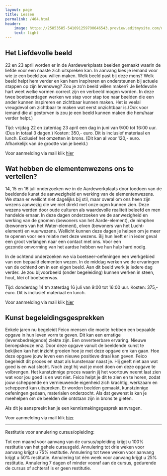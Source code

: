 ```yaml
---
layout: page
title: Lessen
permalink: /404.html
header:
    image: https://25853585-541091259790646543.preview.editmysite.com/uploads/2/5/8/5/25853585/lessen-4-kopie_orig.jpg
    text: light
---
```





## Het Liefdevolle beeld

22 en 23 april worden er in de Aardewerkplaats beelden
gemaakt waarin de liefde voor een naaste zich uitspreken kan. In aanvang kies je iemand voor
wie je een beeld zou willen maken. Welk beeld past bij deze mens? Welk beeld helpt hem verder
en kan hem inspireren en ondersteunen bij actuele stappen op zijn levensweg? Zou je zo’n
beeld willen maken? Je liefdevolle hart weet welke vormen correct zijn en verbeeld mogen
worden.
In deze twee boetseerdagen werken we stap voor stap toe naar beelden die een ander
kunnen inspireren en zichtbaar kunnen maken. Het is veelal vreugdevol om zichtbaar te maken
wat eerst onzichtbaar is.(Ook voor iemand die al gestorven is zou je een beeld kunnen maken
die hem/haar verder helpt.)

Tijd: vrijdag 22 en zaterdag 23 april een dag in juni van
9:00 tot 16:00 uur. (Dus in totaal 3 dagen.)
Kosten: 350,- euro. Dit is inclusief materiaal en lunch. Exclusief het omzetten in
brons. (Dit kan al voor 120,- euro. Afhankelijk van de grootte van je beeld.)

Voor aanmelding via mail klik [hier](contact.md)

## Wat hebben de elementenwezens ons te vertellen?

14, 15 en 16 juli onderzoeken we in de Aardewerkplaats door toedoen van de beeldende kunst de aanwezigheid en werking van de elementenwezens. We staan er wellicht niet dagelijks bij stil, maar overal om ons heen zijn wezens aanwezig die we niet direkt met onze ogen kunnen zien. Deze wezens werden door oude culturen als waardevolle realiteit beleefd en men handelde ernaar. In deze dagen onderzoeken we de aanwezigheid en werking van de gnomen (bewoners van het Aarde-element), de nimphen (bewoners van het Water-element), elven (bewoners van het Lucht-element) en vuurwezens. Wellicht kunnen deze dagen je helpen om je meer te openen voor een relatie met deze wezens. Bij hun leeft er in ieder geval een groot verlangen naar een contact met ons. Voor een gezonde omvorming van het aardse hebben we hun hulp hard nodig.

In de ochtend onderzoeken we via boetseer-oefeningen een werkgebied van een bepaald elementen wezen. In de middag werken we de ervaringen van de ochtend om in een eigen beeld. Aan dit beeld werk je iedere dag verder. Je zou bijvoorbeeld (onder begeleiding) kunnen werken in steen, hout, klei of boetseerwas.   

Tijd: donderdag 14 tm zaterdag 16 juli van
9:00 tot 16:00 uur.
Kosten: 375,- euro. Dit is inclusief materiaal en lunch.

Voor aanmelding via mail klik [hier](contact.md)


## Kunst begeleidingsgesprekken

Enkele jaren nu begeleidt Feico mensen die moeite hebben een bepaalde opgave in hun leven vorm te geven. Dit kan een ernstige (levensbedreigende) ziekte zijn. Een onverteerbare ervaring. Nieuwe beroepskeuze enz.
Door deze opgave vanuit de beeldende kunst te bekijken kan het inzicht groeien hoe je met deze opgave om kan gaan. Hoe deze opgave jouw leven een nieuwe positieve draai kan geven.
Feico begeleidt dit proces en staat als kunstenaar naast je. Hij geeft niet aan wat goed is en wat slecht. Noch zegt hij wat je moet doen om deze opgave te volbrengen. Het kunstzinnige proces waarin jij het voortouw neemt laat zien wat voor jou goed is en wat niet. Feico helpt je dit te zien en te horen, zodat jouw scheppende en vernieuwende eigenheid zich krachtig, werkzaam en scheppend kan uitspreken.
Er worden beelden gemaakt, kunstzinnige oefeningen gedaan, materialen onderzocht. Als dat gewenst is kan je meehelpen om de beelden die ontstaan zijn in brons te gieten.

Als dit je aanspreekt kan je een kennismakingsgesprek aanvragen.

Voor aanmelding via mail klik [hier](contact.md)

_________

Restitutie voor annulering cursus/opleiding:

Tot een maand voor aanvang van de cursus/opleiding krijgt u 100% restitutie van het gehele cursusgeld.
Annulering tot drie weken voor aanvang krijgt u 75% restitutie.
Annulering tot twee weken voor aanvang krijgt u 50% restitutie.
Annulering tot één week voor aanvang krijgt u 25% restitutie.
Annulering 7 dagen of minder vooraf aan de cursus, gedurende de cursus of achteraf is er geen restitutie.
